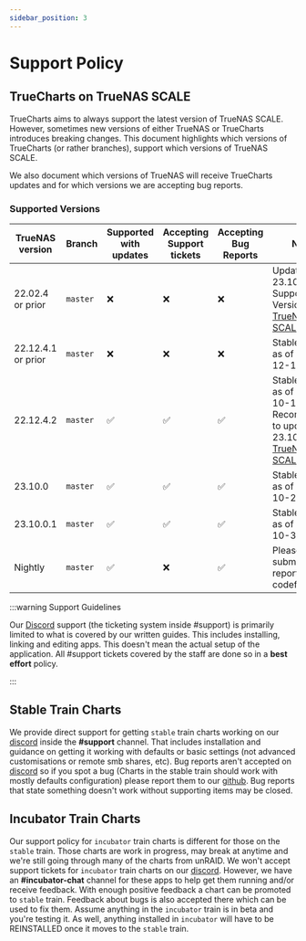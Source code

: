 ```yaml
---
sidebar_position: 3
---
```


# Support Policy

## TrueCharts on TrueNAS SCALE

TrueCharts aims to always support the latest version of TrueNAS SCALE.
However, sometimes new versions of either TrueNAS or TrueCharts introduces breaking changes.
This document highlights which versions of TrueCharts (or rather branches), support which versions of TrueNAS SCALE.

We also document which versions of TrueNAS will receive TrueCharts updates and for which versions we are accepting bug reports.

### Supported Versions

| TrueNAS version  | Branch   | Supported with updates | Accepting Support tickets | Accepting Bug Reports | Notes                                                                                                          |
| ---------------- | -------- | ---------------------- | ------------------------- | --------------------- | -------------------------------------------------------------------------------------------------------------- |
| 22.02.4 or prior | `master` | :x:                    | :x:                       | :x:                   | Update to 23.10.X Supported Version [TrueNAS SCALE](https://www.truenas.com/docs/scale/23.10/)                 |
| 22.12.4.1 or prior| `master` | :x:                    | :x:                       | :x:                   | Stable Release as of 2022-12-13                                                                                |
| 22.12.4.2        | `master` | :white_check_mark:     | :white_check_mark:        | :white_check_mark:    | Stable Release as of 2023-10-13  Recommended to update to 23.10.x  [TrueNAS SCALE](https://www.truenas.com/docs/scale/23.10/)                                                                            |
| 23.10.0          | `master` | :white_check_mark:     | :white_check_mark:        | :white_check_mark:    | Stable Release as of 2023-10-24                                                                                |
| 23.10.0.1        | `master` | :white_check_mark:     | :white_check_mark:        | :white_check_mark:    | Stable Release as of 2023-10-31                                                                                |
| Nightly          | `master` | :white_check_mark:     | :x:                       | :white_check_mark:    | Please only submit bug reports during codefreeze                                                               |

:::warning Support Guidelines

Our [Discord](https://discord.gg/tVsPTHWTtr) support (the ticketing system inside #support) is primarily limited to what is covered by our written guides. This includes installing, linking and editing apps. This doesn't mean the actual setup of the application. All #support tickets covered by the staff are done so in a **best effort** policy.

:::

## Stable Train Charts

We provide direct support for getting `stable` train charts working on our [discord](https://discord.gg/tVsPTHWTtr) inside the **#support** channel.
That includes installation and guidance on getting it working with defaults or basic settings (not advanced customisations or remote smb shares, etc).
Bug reports aren't accepted on [discord](https://discord.gg/tVsPTHWTtr) so if you spot a bug (Charts in the stable train should work with mostly defaults configuration)
please report them to our [github](https://github.com/truecharts/charts/issues/new/choose). Bug reports that state something doesn't work without supporting items may be closed.

## Incubator Train Charts

Our support policy for `incubator` train charts is different for those on the `stable` train. Those charts are work in progress,
may break at anytime and we're still going through many of the charts from unRAID. We won't accept support tickets for `incubator` train
charts on our [discord](https://discord.gg/tVsPTHWTtr). However, we have an **#incubator-chat** channel for these apps to help get them running and/or receive feedback.
With enough positive feedback a chart can be promoted to `stable` train. Feedback about bugs is also accepted there which can be used to fix them.
Assume anything in the `incubator` train is in beta and you're testing it. As well, anything installed in `incubator` will have to be REINSTALLED once it moves to the `stable` train.
